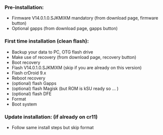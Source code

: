 ### Pre-installation:

* Firmware V14.0.1.0.SJKMIXM mandatory (from download page, firmware button)
* Optional gapps (from download page, gapps button)


### First time installation (clean flash):

* Backup your data to PC, OTG flash drive
* Make use of recovery (from download page, recovery button)
* Boot recovery
* Flash V14.0.1.0.SJKMIXM (skip if you are already on this version)
* Flash crDroid 9.x
* Reboot recovery
* (optional) flash Gapps
* (optional) flash Magisk (but ROM is kSU ready so ... )
* (optional) flash DFE
* Format
* Boot system


### Update installation: (if already on cr11)

* Follow same install steps but skip format
